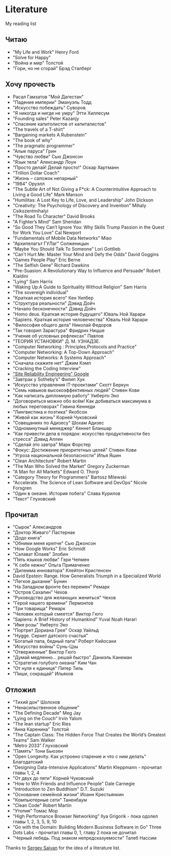 # Literature
My reading list

## Читаю 

- "My Life and Work" Henry Ford
- "Solve for Happy"
- "Война и мир" Толстой
- "Гори, но не сгорай" Брэд Сталберг

## Хочу прочесть

- Расал Гамзатов "Мой Дагестан"
- "Падение империи" Эмануэль Тодд
- "Искусство побеждать" Суворов
- "Я никогда и нигде не умру" Этти Хиллесум
- "Founding sales" Peter Kazanjy
- "Спасение капитолистов от капиталистов"
- "The travels of a T-shirt"
- "Bargaining markets A.Rubenstein"
- "The book of why"
- "The pragmatic programmer"
- "Алые паруса" Грин
- "Чувство любви" Сью Джонсон
- "Язык тела" Александр Лоун
- "Просто делай! Делай просто!" Оскар Хартманн
- "Trillion Dollar Coach"
- "Жизнь – сапожок непарный"
- "1984" Оруэлл
- "The Subtle Art of Not Giving a F*ck: A Counterintuitive Approach to Living a Good Life" Mark Manson
- "Humilitas: A Lost Key to Life, Love, and Leadership" John Dickson
- "Creativity: The Psychology of Discovery and Invention" Mihaly Csikszentmihalyi
- "The Road To Character" David Brooks
- "A Fighter’s Mind" Sam Sheridan
- "So Good They Can’t Ignore You: Why Skills Trump Passion in the Quest for Work You Love" Cal Newport
- "Fundamentals of Mobile Data Networks" Miao
- "Архипелагът ГУЛаг" Солженицын
- “Maybe You Should Talk To Someone” Lori Gottlieb
- “Can't Hurt Me: Master Your Mind and Defy the Odds” David Goggins
- “Games People Play” Eric Berne
- "The Selfish Gene" Richard Dawkins
- "Pre-Suasion: A Revolutionary Way to Influence and Persuade" Robert Kialdini 
- "Lying" Sam Harris
- "Waking Up׃ A Guide to Spirituality Without Religion" Sam Harris
- "The sovereigh individual"
- "Краткая история всего" Кен Уилбер 
- "Структура реальности" Дэвид Дойч
- "Начало бесконечности" Дэвид Дойч
- "Homo deus. Краткая история будущего" Юваль Ной Харари
- "Sapiens. Краткая история человечества" Юваль Ной Харари
- "Философия общего дела" Николай Федоров
- "Так говорил Зарастура" Фридрих Ницше
- "Учение об условных рефлексах" Павлов
- "ТЕОРИЯ УСТАНОВКИ" Д. М. УЗНАДЗЕ.
- "Computer Networking : Principles,Protocols and Practice"
- "Computer Networking: A Top-Down Approach"
- "Computer Networks: A Systems Approach" 
- "Сначала скажите нет" Джим Кэмп
- "Cracking the Coding Interview"
- ["Site Reliability Engineering" Google](https://sre.google/sre-book/table-of-contents/)
- "Завтрак у Sotheby’s" Филип Хук
- "Искусство управления IT-проектами" Скотт Беркун
- "Семь навыков высокоэффективных людей" Стивен Кови
- "Как написать дипломную работу" Умберто Эко
- "Договориться можно обо всём! Как добиваться максимума в любых переговорах" Гэвина Кеннеди
- "Лингвистика и поэтика" Якобсон
- "Живой как жизнь" Корней Чуковский
- "Совещаниях по Адизесу" Шохам Адизес
- "Одноминутный менеджер" Кеннет Бланшар
- "Как привести дела в порядок: искусство продуктивности без стресса" Дэвид Аллен
- "Сделай это завтра" Марк Форстер 
- "Фокус: Достижение приоритетных целей" Стивен Кови
- "Угроза национальной безопасности" Илья Яшин
- "Clean Architecture" Robert Martin
- "The Man Who Solved the Market" Gregory Zuckerman
- "A Man for All Markets" Edward O. Thorp
- "Category Theory for Programmers" Bartosz Milewski
- "Accelerate. The Science of Lean Software and DevOps" Nicole Forsgren
- "Один в океане. История побега" Слава Курилов
- “Текст” Глуховский

## Прочитал

- "Сырок" Александров
- "Доктор Живаго" Пастернак
- "Додо книга"
- "Обними меня крепче" Сью Джонсон
- "How Google Works" Eric Schmidt
- "Салават Юлаев" Злобин
- "Пять языков любви" Гэри Чепмен
- "К себе нежно" Ольга Примаченко
- "Дилемма инноватора" Клейтон Кристенсен
- David Epstein: Range. How Generalists Triumph in a Specialized World
- "Легкое дыхание" Бунин
- "На Западном фронте без перемен" Ремарк
- "Остров Сахалин" Чехов
- "Руководство для желающих жениться" Чехов
- "Герой нашего времени" Лермонтов
- "Три товарища" Ремарк
- "Человек который смеется" Виктор Гюго
- “Sapiens: A Brief History of Humankind” Yuval Noah Harari 
- "Имя розы" Умберто Эко
- "Портрет Дориана Грея" Оскар Уайльд
- "Hygge. Серкет датского счастья"
- "Богатый папа, бедный папа" Роберт Кийосаки
- "Искусство войны" Сунь-Цзы
- "Отверженные" Виктор Гюго
- "Думай медленно… решай быстро" Даниэль Канеман
- "Стратегия голубого океана" Ким Чан
- "От нуля к единице" Питер Тиль
- "Пиши, сокращай" Ильяхов

## Отложил

- "Тихий дон" Шолохов
- "Ненасильственное общение"
- "The Defining Decade" Meg Jay
- “Lying on the Couch” Irvin Yalom
- "The lean startup" Eric Ries
- "Анна Каренина" Толстой
- "The Captain Class: The Hidden Force That Creates the World’s Greatest Teams" Sam Walker
- “Metro 2033” Глуховский 
- "Память" Тони Бьюзен
- "Open Longevity. Как устроено старение и что с ним делать" Благодатский
- "Designing Data-Intensive Applications" Martin Kleppmann - прочитал главы 1, 2, 4
- "От двух до пяти" Корней Чуковский
- "How to Win Friends and Influence People" Dale Carnegie
- "Introduction to Zen Buddhism" D.T. Suzuki
- "Основание семейной жизни" Иоанн Крестьянкин
- "Компьютерные сети" Таненбаум
- "Clean Code" Robert Martin
- "Утопия" Томас Мор
- "High Performance Browser Networking" Ilya Grigorik - пока одолел главы 1, 2, 3, 5, 9, 10
- "Go with the Domain: Building Modern Business Software in Go" Three Dots Labs - прочитал главы 0, 1, главу 2 пока не дочитал
- "Черный лебедь. Под знаком непредсказуемости" Талеб Нассим

Thanks to [Sergey Saiyan](https://github.com/sergey-sw/literature) for the idea of a literature list.
